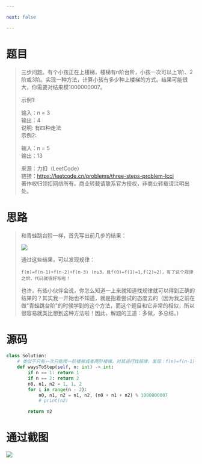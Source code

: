 ```yaml
---

next: false

---
```




<BlogInfo id="1328" title="LeetCode之三步问题" author="白日梦想猿" pv=0 read_times=0 pre_cost_time="45" category="leetcode100题" tag_list="['leetcode', '              dp']" create_time="2022.06.27 19:46:00.652525" update_time="2022.06.27 19:46:00" />

# 题目

>
> 三步问题。有个小孩正在上楼梯，楼梯有n阶台阶，小孩一次可以上1阶、2阶或3阶。实现一种方法，计算小孩有多少种上楼梯的方式。结果可能很大，你需要对结果模1000000007。
>
> 示例1:
>
>  输入：n = 3  
>   输出：4  
>   说明: 有四种走法  
>  示例2:
>
>  输入：n = 5  
>   输出：13
>
> 来源：力扣（LeetCode）  
>  链接：https://leetcode.cn/problems/three-steps-problem-lcci  
>  著作权归领扣网络所有。商业转载请联系官方授权，非商业转载请注明出处。

# 思路

> 和青蛙跳台阶一样，首先写出前几步的结果：
>
> ![](http://www.lll.plus/media/image/2022/06/27/image-20220627194547-2.png)
>
>  通过这些结果，可以发现规律：
>  
>
>     f(n)=f(n-1)+f(n-2)+f(n-3) (n≥3，且f(0)=f(1)=1,f(2)=2)，有了这个规律之后，代码就很好写啦！
>
>
> 也许，有些小伙伴会说，你怎么知道一上来就知道找规律就可以得到正确的结果的？其实我一开始也不知道，就是抱着尝试的态度去的（因为我之前在做"青蛙跳台阶"的时候学到的这个方法，而这个题目和它非常的相似，所以很容易就类比想到这种方法啦！因此，解题的王道：多做，多总结。）

# 源码


```python
class Solution:
    # 类似于只有一次只能爬一阶楼梯或者两阶楼梯，对其进行找规律，发现：f(n)=f(n-1)+f(n-2)+f(n-3) (n≥3，且f(0)=f(1)=1,f(2)=2)
    def waysToStep(self, n: int) -> int:
        if n == 1: return 1
        if n == 2: return 2
        n0, n1, n2 = 1, 1, 2
        for i in range(n - 2):
            n0, n1, n2 = n1, n2, (n0 + n1 + n2) % 1000000007
            # print(n2)

        return n2
```


# 通过截图

![](https://img-blog.csdnimg.cn/27d48325e1484459b4f3576a5c0740c3.png)







<ActionBox />
